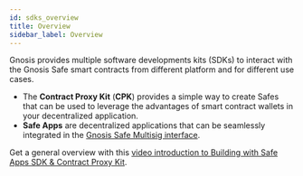 ```yaml
---
id: sdks_overview
title: Overview
sidebar_label: Overview
---
```


Gnosis provides multiple software developments kits (SDKs) to interact with the Gnosis Safe smart contracts from different platform and for different use cases.
- The **Contract Proxy Kit** (**CPK**) provides a simple way to create Safes that can be used to leverage the advantages of smart contract wallets in your decentralized application.
- **Safe Apps** are decentralized applications that can be seamlessly integrated in the [Gnosis Safe Multisig interface](https://gnosis-safe.io/app).

Get a general overview with this [video introduction to Building with Safe Apps SDK & Contract Proxy Kit](https://www.youtube.com/watch?v=YGw8WfBw5OI).